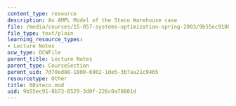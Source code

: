 ```yaml
---
content_type: resource
description: An AMPL Model of the Steco Warehouse case
file: /media/courses/15-057-systems-optimization-spring-2003/9b55ec918b7385293d0f226c0a78601d_08steco.mod
file_type: text/plain
learning_resource_types:
- Lecture Notes
ocw_type: OCWFile
parent_title: Lecture Notes
parent_type: CourseSection
parent_uid: 7d70ed88-1800-6902-1de5-3b7aa21c9465
resourcetype: Other
title: 08steco.mod
uid: 9b55ec91-8b73-8529-3d0f-226c0a78601d
---
```

